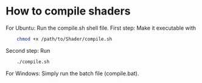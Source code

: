 # How to compile shaders

For Ubuntu: Run the compile.sh shell file.
First step: Make it executable with 
```sh
    chmod +x /path/to/Shader/compile.sh 
```
Second step: Run 
```sh
    ./compile.sh 
```

For Windows: Simply run the batch file (compile.bat).